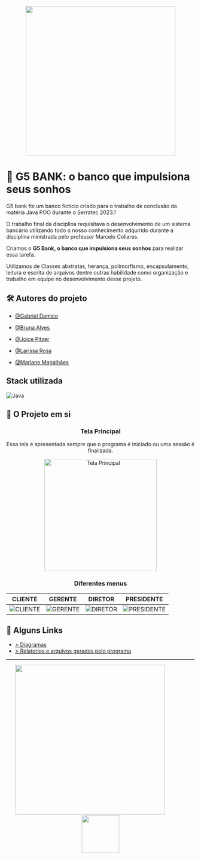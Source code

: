 
<div align = "center">
<img width="400" src="https://user-images.githubusercontent.com/62900084/233850385-3b7cf750-967a-44f9-aae1-2bb1c2ff5d09.jpg">
</div>

# 🚀 G5 BANK: o banco que impulsiona seus sonhos 

G5 bank foi um banco fictício criado para o trabalho de conclusão da matéria Java POO durante o Serratec 2023.1

O trabalho final da disciplina requisitava o desenvolvimento de um sistema bancário utilizando todo o nosso conhecimento adquirido durante a disciplina ministrada pelo professor Marcelo Collares.

Criamos o **G5 Bank, o banco que impulsiona seus sonhos** para realizar essa tarefa.

Utilizamos de Classes abstratas, herança, polimorfismo, encapsulamento, leitura e escrita de arquivos dentre outras habilidade como organização e trabalho em equipe no desenvolvimento desse projeto.

## 🛠 Autores do projeto

- [@Gabriel Damico](https://www.github.com/Arawns1)

- [@Bruna Alves](https://github.com/brunaalves21)

- [@Joice Pitzer](https://github.com/JoiceLisboa)

- [@Larissa Rosa](https://github.com/larissrosa)

- [@Mariane Magalhães](https://github.com/MarianeSMagalhaes)

## Stack utilizada
![Java](https://img.shields.io/badge/Java-1E90FF?style=for-the-badge&logo=openjdk&logoColor=white)


## 📌 O Projeto em si

<div align="center">
<h3> Tela Principal</h3>
<p>Essa tela é apresentada sempre que o programa é iniciado ou uma sessão é finalizada.</p>
<img width="300px" src ="https://user-images.githubusercontent.com/62900084/233853444-b735dbb9-157d-4973-80bf-59b76d681e51.png" alt="Tela Principal"/>
</div>

<h3 align="center"> Diferentes menus </h3>

|             CLIENTE                  |                GERENTE                |             DIRETOR                  |                PRESIDENTE             |
:-------------------------------------:|:-------------------------------------:|:------------------------------------:|:-------------------------------------:|
|![](https://user-images.githubusercontent.com/62900084/233853760-59d0a68b-68ac-4b99-b0c9-579a73a8dfdd.png "CLIENTE")|![](https://user-images.githubusercontent.com/62900084/233853823-d844db98-ce3a-4f77-ae4c-89a675c14900.png "GERENTE")|![](https://user-images.githubusercontent.com/62900084/233853840-f9949555-2107-45ec-8e40-f91ebcb53fb3.png  "DIRETOR")|![](https://user-images.githubusercontent.com/62900084/233853853-01b460f7-8bb1-46b5-af54-9bbc414f40b1.png "PRESIDENTE") |


## 🔗 Alguns Links
- <a href="https://github.com/Arawns1/Trabalho-Sistema-Bancario-Serratec/tree/main/Diagramas"/> > Diagramas <a/>
- <a href="https://github.com/Arawns1/Trabalho-Sistema-Bancario-Serratec/tree/main/Relatorios"/> > Relatorios e arquivos gerados pelo programa</a>

<hr/>
<div align="center"> 

<img width ="400" src ="https://cdn.discordapp.com/attachments/1090076539602866176/1090353059290419340/326727009_876691460048247_1561125399909609359_n-removebg-preview-removebg-preview.png"/>
&nbsp &nbsp&nbsp&nbsp&nbsp&nbsp&nbsp&nbsp&nbsp&nbsp&nbsp&nbsp
<img width="100" src="https://user-images.githubusercontent.com/62900084/233850829-fc24336b-23f1-41ac-83ef-e32f9b3276ad.jpg"/>

</div> 
